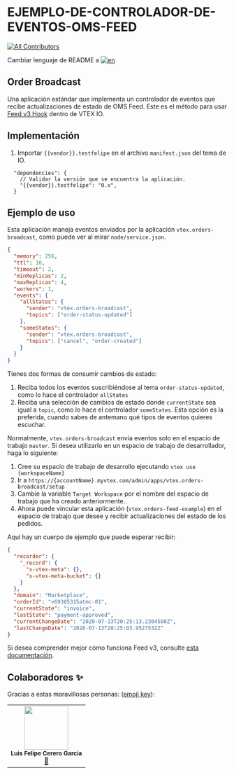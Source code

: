 # EJEMPLO-DE-CONTROLADOR-DE-EVENTOS-OMS-FEED

<!-- DOCS-IGNORE:start -->
<!-- ALL-CONTRIBUTORS-BADGE:START - Do not remove or modify this section -->

[![All Contributors](https://img.shields.io/badge/all_contributors-1-orange.svg?style=flat-square)](#contributors-)

<!-- ALL-CONTRIBUTORS-BADGE:END -->
<!-- DOCS-IGNORE:end -->

Cambiar lenguaje de README a [![en](https://img.shields.io/badge/lang-en-red.svg)](https://github.com/FelCer/orders-feed-example-node/blob/main/docs/README.en.md)
## Order Broadcast

Una aplicación estándar que implementa un controlador de eventos que recibe actualizaciones de estado de OMS Feed.
Este es el método para usar [Feed v3 Hook](https://developers.vtex.com/reference/feed-v3) dentro de VTEX IO.
<br>

## Implementación

1. Importar `{{vendor}}.testfelipe` en el archivo `manifest.json` del tema de IO.

```
  "dependencies": {
    // Validar la versión que se encuentra la aplicación.
    "{{vendor}}.testfelipe": "0.x",
  }
```

## Ejemplo de uso

Esta aplicación maneja eventos enviados por la aplicación `vtex.orders-broadcast`, como puede ver al mirar `node/service.json`.

```json
{
  "memory": 256,
  "ttl": 10,
  "timeout": 2,
  "minReplicas": 2,
  "maxReplicas": 4,
  "workers": 1,
  "events": {
    "allStates": {
      "sender": "vtex.orders-broadcast",
      "topics": ["order-status-updated"]
    },
    "someStates": {
      "sender": "vtex.orders-broadcast",
      "topics": ["cancel", "order-created"]
    }
  }
}
```

Tienes dos formas de consumir cambios de estado:

1. Reciba todos los eventos suscribiéndose al tema `order-status-updated`, como lo hace el controlador `allStates`
2. Reciba una selección de cambios de estado donde `currentState` sea igual a `topic`, como lo hace el controlador `someStates`. Esta opción es la preferida, cuando sabes de antemano qué tipos de eventos quieres escuchar.

Normalmente, `vtex.orders-broadcast` envía eventos solo en el espacio de trabajo `master`. Si desea utilizarlo en un espacio de trabajo de desarrollador, haga lo siguiente:

1. Cree su espacio de trabajo de desarrollo ejecutando `vtex use {workspaceName}`
2. Ir a `https://{accountName}.myvtex.com/admin/apps/vtex.orders-broadcast/setup`
3. Cambie la variable `Target Workspace` por el nombre del espacio de trabajo que ha creado anteriormente..
4. Ahora puede vincular esta aplicación (`vtex.orders-feed-example`) en el espacio de trabajo que desee y recibir actualizaciones del estado de los pedidos.

Aquí hay un cuerpo de ejemplo que puede esperar recibir:

```json
{
  "recorder": {
    "_record": {
      "x-vtex-meta": {},
      "x-vtex-meta-bucket": {}
    }
  },
  "domain": "Marketplace",
  "orderId": "v69305315atmc-01",
  "currentState": "invoice",
  "lastState": "payment-approved",
  "currentChangeDate": "2020-07-13T20:25:13.2304508Z",
  "lastChangeDate": "2020-07-13T20:25:03.9527532Z"
}
```

Si desea comprender mejor cómo funciona Feed v3, consulte [esta documentación](https://help.vtex.com/tutorial/orders-management-feed-v3-setup--5qDml3cQypWDRTgw69s4C1).

<!-- DOCS-IGNORE:start -->

## Colaboradores ✨

Gracias a estas maravillosas personas: ([emoji key](https://allcontributors.org/docs/en/emoji-key)):

<table>
  <tr>
    <td align="center"><img src="https://avatars.githubusercontent.com/u/22477264?v=4" width="100px;" alt=""/><br /><sub><b>Luis Felipe Cerero Garcia</b></sub></a><br /><a href="https://github.com/FelCer/orders-feed-example-node/commits?author=felcer" title="Documentation">📖</td>
  </tr>
</table>

<!-- DOCS-IGNORE:end -->
